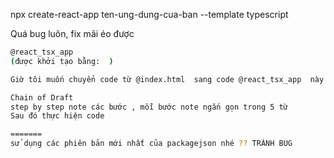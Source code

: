 npx create-react-app ten-ung-dung-cua-ban --template typescript

Quá bug luôn, fix mãi éo được 
```bash
@react_tsx_app 
(được khởi tạo bằng:  ) 

Giờ tôi muốn chuyển code từ @index.html  sang code @react_tsx_app  này 

Chain of Draft
step by step note các bước , mỗi bước note ngắn gọn trong 5 từ 
Sau đó thực hiện code

=======
sử dụng các phiên bản mới nhất của packagejson nhé ?? TRÁNH BUG 
```